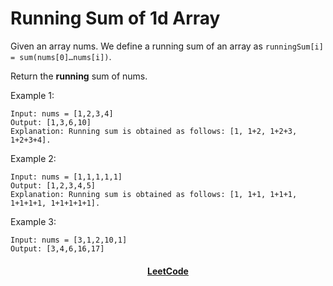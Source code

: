 # Running Sum of 1d Array

Given an array nums. We define a running sum of an array as `runningSum[i] = sum(nums[0]…nums[i])`.

Return the **running** sum of nums.

Example 1:
```
Input: nums = [1,2,3,4]
Output: [1,3,6,10]
Explanation: Running sum is obtained as follows: [1, 1+2, 1+2+3, 1+2+3+4].
```

Example 2:
```
Input: nums = [1,1,1,1,1]
Output: [1,2,3,4,5]
Explanation: Running sum is obtained as follows: [1, 1+1, 1+1+1, 1+1+1+1, 1+1+1+1+1].
```

Example 3:
```
Input: nums = [3,1,2,10,1]
Output: [3,4,6,16,17]
```

<div align="center">
    <h4><a href="https://leetcode.com/problems/running-sum-of-1d-array/">LeetCode</a></h4>
</div>
